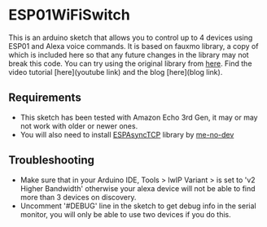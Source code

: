 # ESP01WiFiSwitch

This is an arduino sketch that allows you to control up to 4 devices using ESP01 and Alexa voice commands. It is based on fauxmo library, a copy of which is included here
so that any future changes in the library may not break this code. You can try using the original library from [here](https://github.com/simap/fauxmoesp).
Find the video tutorial [here](youtube link) and the blog [here](blog link).

## Requirements
- This sketch has been tested with Amazon Echo 3rd Gen, it may or may not work with older or newer ones.
- You will also need to install [ESPAsyncTCP](https://github.com/me-no-dev/AsyncTCP) library by [me-no-dev](https://github.com/me-no-dev)

## Troubleshooting
- Make sure that in your Arduino IDE, Tools > IwIP Variant > is set to 'v2 Higher Bandwidth' otherwise your alexa device will not be able to find more than 3 devices on discovery.
- Uncomment '#DEBUG' line in the sketch to get debug info in the serial monitor, you will only be able to use two devices if you do this.

